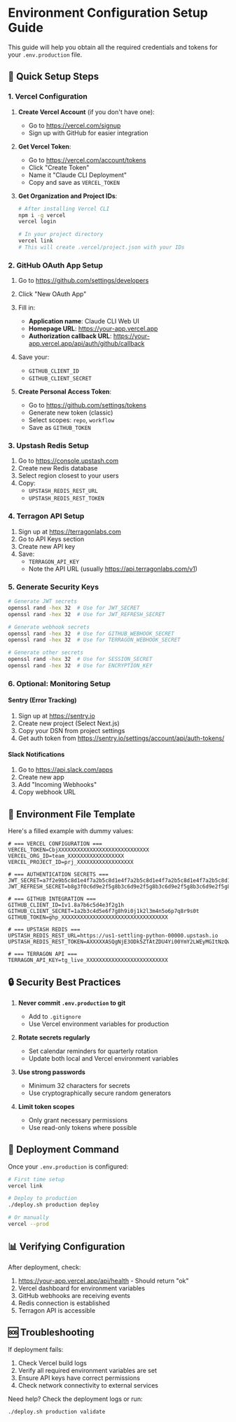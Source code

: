 # Environment Configuration Setup Guide

This guide will help you obtain all the required credentials and tokens for your `.env.production` file.

## 🚀 Quick Setup Steps

### 1. Vercel Configuration
1. **Create Vercel Account** (if you don't have one):
   - Go to https://vercel.com/signup
   - Sign up with GitHub for easier integration

2. **Get Vercel Token**:
   - Go to https://vercel.com/account/tokens
   - Click "Create Token"
   - Name it "Claude CLI Deployment"
   - Copy and save as `VERCEL_TOKEN`

3. **Get Organization and Project IDs**:
   ```bash
   # After installing Vercel CLI
   npm i -g vercel
   vercel login
   
   # In your project directory
   vercel link
   # This will create .vercel/project.json with your IDs
   ```

### 2. GitHub OAuth App Setup
1. Go to https://github.com/settings/developers
2. Click "New OAuth App"
3. Fill in:
   - **Application name**: Claude CLI Web UI
   - **Homepage URL**: https://your-app.vercel.app
   - **Authorization callback URL**: https://your-app.vercel.app/api/auth/github/callback
4. Save your:
   - `GITHUB_CLIENT_ID`
   - `GITHUB_CLIENT_SECRET`

5. **Create Personal Access Token**:
   - Go to https://github.com/settings/tokens
   - Generate new token (classic)
   - Select scopes: `repo`, `workflow`
   - Save as `GITHUB_TOKEN`

### 3. Upstash Redis Setup
1. Go to https://console.upstash.com
2. Create new Redis database
3. Select region closest to your users
4. Copy:
   - `UPSTASH_REDIS_REST_URL`
   - `UPSTASH_REDIS_REST_TOKEN`

### 4. Terragon API Setup
1. Sign up at https://terragonlabs.com
2. Go to API Keys section
3. Create new API key
4. Save:
   - `TERRAGON_API_KEY`
   - Note the API URL (usually https://api.terragonlabs.com/v1)

### 5. Generate Security Keys
```bash
# Generate JWT secrets
openssl rand -hex 32  # Use for JWT_SECRET
openssl rand -hex 32  # Use for JWT_REFRESH_SECRET

# Generate webhook secrets
openssl rand -hex 32  # Use for GITHUB_WEBHOOK_SECRET
openssl rand -hex 32  # Use for TERRAGON_WEBHOOK_SECRET

# Generate other secrets
openssl rand -hex 32  # Use for SESSION_SECRET
openssl rand -hex 32  # Use for ENCRYPTION_KEY
```

### 6. Optional: Monitoring Setup

#### Sentry (Error Tracking)
1. Sign up at https://sentry.io
2. Create new project (Select Next.js)
3. Copy your DSN from project settings
4. Get auth token from https://sentry.io/settings/account/api/auth-tokens/

#### Slack Notifications
1. Go to https://api.slack.com/apps
2. Create new app
3. Add "Incoming Webhooks"
4. Copy webhook URL

## 📝 Environment File Template

Here's a filled example with dummy values:

```env
# === VERCEL CONFIGURATION ===
VERCEL_TOKEN=CbjXXXXXXXXXXXXXXXXXXXXXXXXXXXXX
VERCEL_ORG_ID=team_XXXXXXXXXXXXXXXXXX
VERCEL_PROJECT_ID=prj_XXXXXXXXXXXXXXXXXX

# === AUTHENTICATION SECRETS ===
JWT_SECRET=a7f2e9b5c8d1e4f7a2b5c8d1e4f7a2b5c8d1e4f7a2b5c8d1e4f7a2b5c8d1e4f7
JWT_REFRESH_SECRET=b8g3f0c6d9e2f5g8b3c6d9e2f5g8b3c6d9e2f5g8b3c6d9e2f5g8b3c6d9e2f5g8

# === GITHUB INTEGRATION ===
GITHUB_CLIENT_ID=Iv1.8a7b6c5d4e3f2g1h
GITHUB_CLIENT_SECRET=1a2b3c4d5e6f7g8h9i0j1k2l3m4n5o6p7q8r9s0t
GITHUB_TOKEN=ghp_XXXXXXXXXXXXXXXXXXXXXXXXXXXXXXXXXX

# === UPSTASH REDIS ===
UPSTASH_REDIS_REST_URL=https://us1-settling-python-00000.upstash.io
UPSTASH_REDIS_REST_TOKEN=AXXXXXASQgNjE3ODk5ZTAtZDU4Yi00YmY2LWEyMGItNzQwZGE3ZmI5Njg5

# === TERRAGON API ===
TERRAGON_API_KEY=tg_live_XXXXXXXXXXXXXXXXXXXXXXXXXX
```

## 🔒 Security Best Practices

1. **Never commit `.env.production` to git**
   - Add to `.gitignore`
   - Use Vercel environment variables for production

2. **Rotate secrets regularly**
   - Set calendar reminders for quarterly rotation
   - Update both local and Vercel environment variables

3. **Use strong passwords**
   - Minimum 32 characters for secrets
   - Use cryptographically secure random generators

4. **Limit token scopes**
   - Only grant necessary permissions
   - Use read-only tokens where possible

## 🚀 Deployment Command

Once your `.env.production` is configured:

```bash
# First time setup
vercel link

# Deploy to production
./deploy.sh production deploy

# Or manually
vercel --prod
```

## 📊 Verifying Configuration

After deployment, check:
1. https://your-app.vercel.app/api/health - Should return "ok"
2. Vercel dashboard for environment variables
3. GitHub webhooks are receiving events
4. Redis connection is established
5. Terragon API is accessible

## 🆘 Troubleshooting

If deployment fails:
1. Check Vercel build logs
2. Verify all required environment variables are set
3. Ensure API keys have correct permissions
4. Check network connectivity to external services

Need help? Check the deployment logs or run:
```bash
./deploy.sh production validate
```